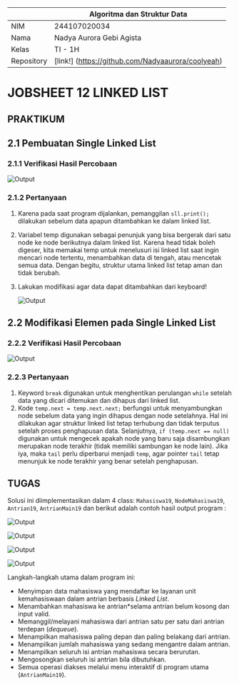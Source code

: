 
|  | Algoritma dan Struktur Data |
|--|--|
|NIM  | 244107020034  |
|Nama | Nadya Aurora Gebi Agista |
|Kelas | TI - 1H |
|Repository| [link!] (https://github.com/Nadyaaurora/coolyeah)

# JOBSHEET 12 LINKED LIST
## PRAKTIKUM
## 2.1 Pembuatan Single Linked List
### 2.1.1 Verifikasi Hasil Percobaan
![Output](../img/P1.png)

### 2.1.2 Pertanyaan
1. Karena pada saat program dijalankan, pemanggilan `sll.print();` dilakukan sebelum data apapun ditambahkan ke dalam linked list.
2. Variabel temp digunakan sebagai penunjuk yang bisa bergerak dari satu node ke node berikutnya dalam linked list. Karena head tidak boleh digeser, kita memakai temp untuk menelusuri isi linked list saat ingin mencari node tertentu, menambahkan data di tengah, atau mencetak semua data. Dengan begitu, struktur utama linked list tetap aman dan tidak berubah.
3. Lakukan modifikasi agar data dapat ditambahkan dari keyboard!

    ![Output](../img/Pertanyaan3.png)

## 2.2 Modifikasi Elemen pada Single Linked List
### 2.2.2 Verifikasi Hasil Percobaan
![Output](../img/P2.png)

### 2.2.3 Pertanyaan
1. Keyword `break` digunakan untuk menghentikan perulangan `while` setelah data yang dicari ditemukan dan dihapus dari linked list.
2. Kode `temp.next = temp.next.next;` berfungsi untuk menyambungkan node sebelum data yang ingin dihapus dengan node setelahnya. Hal ini dilakukan agar struktur linked list tetap terhubung dan tidak terputus setelah proses penghapusan data. Selanjutnya, `if (temp.next == null)` digunakan untuk mengecek apakah node yang baru saja disambungkan merupakan node terakhir (tidak memiliki sambungan ke node lain). Jika iya, maka `tail` perlu diperbarui menjadi `temp`, agar pointer `tail` tetap menunjuk ke node terakhir yang benar setelah penghapusan.

## TUGAS
Solusi ini diimplementasikan dalam 4 class: `Mahasiswa19`, `NodeMahasiswa19`, `Antrian19`, `AntrianMain19` dan berikut adalah contoh hasil output program :

![Output](../img/Tugas1.png)

![Output](../img/Tugas2.png)

![Output](../img/Tugas3.png)

![Output](../img/Tugas4.png)

Langkah-langkah utama dalam program ini:
- Menyimpan data mahasiswa yang mendaftar ke layanan unit kemahasiswaan dalam antrian berbasis _Linked List_.
- Menambahkan mahasiswa ke antrian*selama antrian belum kosong dan input valid.
- Memanggil/melayani mahasiswa dari antrian satu per satu dari antrian terdepan (_dequeue_).
- Menampilkan mahasiswa paling depan dan paling belakang dari antrian.
- Menampilkan jumlah mahasiswa yang sedang mengantre dalam antrian.
- Menampilkan seluruh isi antrian mahasiswa secara berurutan.
- Mengosongkan seluruh isi antrian bila dibutuhkan.    
- Semua operasi diakses melalui menu interaktif di program utama (`AntrianMain19`).

